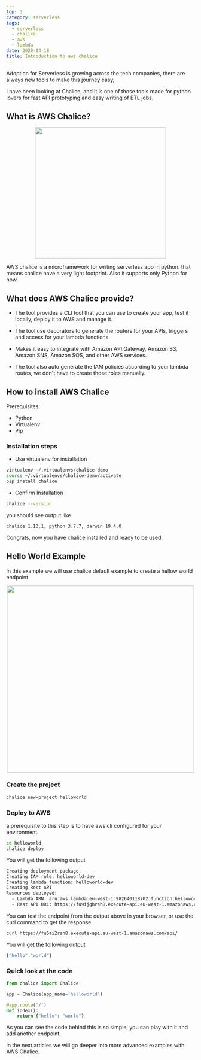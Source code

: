 ```yaml
---
top: 3
category: serverless
tags:
  - serverless
  - chalice
  - aws
  - lambda
date: 2020-04-18
title: Introduction to aws chalice
---
```

<span dir=rtl><social-share :networks="['email', 'facebook', 'twitter', 'linkedin']" /></span>
Adoption for Serverless is growing across the tech companies, there are always new tools to make this journey easy, 

<!-- more -->

I have been looking at Chalice, and it is one of those tools made for python lovers for fast API prototyping and easy writing of ETL jobs.

## What is AWS Chalice?


<div style="text-align: center;"><img src="/assets/img/introduction-to-aws-chalice/chalice-logo.png" width=350></div>

AWS chalice is a microframework for writing serverless app in python. that means chalice have a very light footprint. Also it supports only Python for now.

## What does AWS Chalice provide?

- The tool provides a CLI tool that you can use to create your app, test it locally, deploy it to AWS and manage it.

- The tool use decorators to generate the routers for your APIs, triggers and access for your lambda functions.

- Makes it easy to integrate with Amazon API Gateway, Amazon S3, Amazon SNS, Amazon SQS, and other AWS services.

- The tool also auto generate the IAM policies according to your lambda routes, we don't have to create those roles manually.


## How to install AWS Chalice 
Prerequisites:
- Python
- Virtualenv
- Pip

### Installation steps
- Use virtualenv for installation
```bash
virtualenv ~/.virtualenvs/chalice-demo
source ~/.virtualenvs/chalice-demo/activate
pip install chalice
```
- Confirm Installation
```bash
chalice --version
```
you should see output like 
```bash
chalice 1.13.1, python 3.7.7, darwin 19.4.0
```
Congrats, now you have chalice installed and ready to be used.

## Hello World Example
In this example we will use chalice default example to create a hellow world endpoint
<div style="text-align: center;"><img src="/assets/img/introduction-to-aws-chalice/hello-world-example.png" width=500></div>

### Create the project
```bash
chalice new-project helloworld
```

### Deploy to AWS
a prerequisite to this step is to have aws cli configured for your environment.
```bash 
cd helloworld
chalice deploy
```
You will get the following output
```bash
Creating deployment package.
Creating IAM role: helloworld-dev
Creating lambda function: helloworld-dev
Creating Rest API
Resources deployed:
  - Lambda ARN: arn:aws:lambda:eu-west-1:982640118702:function:helloworld-dev
  - Rest API URL: https://fu9ijghrsh8.execute-api.eu-west-1.amazonaws.com/api/ 
```
You can test the endpoint from the output above in your browser, or use the curl command to get the response
```bash 
curl https://fu5ai2rsh8.execute-api.eu-west-1.amazonaws.com/api/
```
You will get the following output
```bash 
{"hello":"world"}
```

### Quick look at the code
```python
from chalice import Chalice

app = Chalice(app_name='helloworld')

@app.route('/')
def index():
    return {"hello": "world"}
```
As you can see the code behind this is so simple, you can play with it and add another endpoint.

In the next articles we will go deeper into more advanced examples with AWS Chalice.







